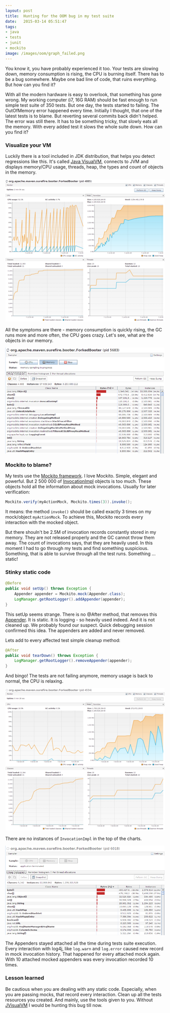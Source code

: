 ```yaml
---
layout: post
title:  Hunting for the OOM bug in my test suite
date:   2015-03-14 05:51:47
tags:
- java
- tests
- junit
- mockito
image: /images/oom/graph_failed.png
---
```

You know it, you have probably experienced it too. Your tests are slowing down, memory consumption is rising, the CPU is burning itself. There has to be a bug somewhere. Maybe one bad line of code, that ruins everything. But how can you find it?

With all the modern hardware is easy to overlook, that something has gone wrong. My working computer (i7, 16G RAM) should be fast enough to run simple test suite of 350 tests. But one day, the tests started to failing. The OutOfMemory error happened every time. Initially I thought, that one of the latest tests is to blame. But reverting several commits back didn't helped. The error was still there. It has to be something tricky, that slowly eats all the memory. With every added test it slows the whole suite down. How can you find it?

### Visualize your VM
Luckily there is a tool included in JDK distribution, that helps you detect regressions like this. It's called [Java VisualVM](http://visualvm.java.net/), connects to JVM and displays memory/CPU usage, threads, heap, the types and count of objects in the memory.

![Memory consumption, failing tests](/images/oom/graph_failed.png)

All the symptoms are there - memory consumption is quickly rising, the GC runs more and more often, the CPU goes crazy. Let's see, what are the objects in our memory.

![Memory dump, tests failing](/images/oom/memory_failed.png)

### Mockito to blame?

My tests use the [Mockito framework](http://mockito.org/). I love Mockito. Simple, elegant and powerful. But 2 500 000 of [InvocationImpl](https://github.com/mockito/mockito/blob/master/src/org/mockito/internal/invocation/InvocationImpl.java) objects is too much. These objects hold all the information about mock invocations. Usually for later verification:


```java
Mockito.verify(myActionMock, Mockito.times(3)).invoke();
```

It means: the method ```invoke()``` should be called exactly 3 times on my mock/object ```myActionMock```. To achieve this, Mockito records every interaction with the mocked object.

But there shouln't be 2.5M of invocation records constantly stored in my memory. They are not released properly and the GC cannot throw them away. The count of invocations says, that they are heavily used. In this moment I had to go through my tests and find something suspicious. Something, that is able to survive through all the test runs. Something ... static!

### Stinky static code

```java
@Before
public void setUp() throws Exception {
	Appender appender = Mockito.mock(Appender.class);
	LogManager.getRootLogger().addAppender(appender);
}
```

This setUp seems strange. There is no @After method, that removes this [Appender](https://logging.apache.org/log4j/2.x/manual/appenders.html). It is static. It is logging - so heavily used indeed. And it is not cleaned up. We probably found our suspect. Quick debugging session confirmed this idea. The appenders are added and never removed.

Lets add to every affected test simple cleanup method:


```java
@After
public void tearDown() throws Exception {
	LogManager.getRootLogger().removeAppender(appender);
}
```

And bingo! The tests are not failing anymore, memory usage is back to normal, the CPU is relaxing.

![Memory consumption, tests OK](/images/oom/graph_ok.png)

There are no instances of ```InvocationImpl``` in the top of the charts.

![Memory dump, tests OK](/images/oom/memory_ok.png)

The Appenders stayed attached all the time during tests suite execution. Every interaction with log4j, like ```log.warn``` and ```log.error``` caused new record in mock invocation history. That happened for every attached mock again. With 10 attached mocked appenders was every invocation recorded 10 times.

### Lesson learned
Be cautious when you are dealing with any static code. Especially, when you are passing mocks, that record every interaction. Clean up all the tests resources you created. And mainly, use the tools given to you. Without [JVisualVM](http://visualvm.java.net/) I would be hunting this bug till now.
